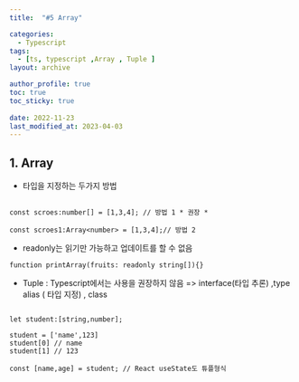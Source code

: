 ```yaml
---
title:  "#5 Array"

categories:
  - Typescript
tags:
  - [ts, typescript ,Array , Tuple ]
layout: archive

author_profile: true
toc: true
toc_sticky: true
 
date: 2022-11-23
last_modified_at: 2023-04-03
---
```

## 1. Array

- 타입을 지정하는 두가지 방법

```tsx

const scroes:number[] = [1,3,4]; // 방법 1 * 권장 *

const scroes1:Array<number> = [1,3,4];// 방법 2
```

- readonly는 읽기만 가능하고 업데이트를 할 수 없음

```tsx
function printArray(fruits: readonly string[]){}
```

- Tuple : Typescript에서는 사용을 권장하지 않음 => interface(타입 추론)  ,type alias ( 타입 지정) , class

```tsx

let student:[string,number];

student = ['name',123]
student[0] // name
student[1] // 123

const [name,age] = student; // React useState도 튜플형식
```
